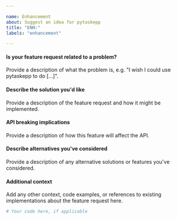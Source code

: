 ```yaml
---

name: Enhancement
about: Suggest an idea for pytaskepp
title: "ENH:"
labels: "enhancement"

---
```


#### Is your feature request related to a problem?

Provide a description of what the problem is, e.g. "I wish I could use
pytaskepp to do [...]".

#### Describe the solution you'd like

Provide a description of the feature request and how it might be implemented.

#### API breaking implications

Provide a description of how this feature will affect the API.

#### Describe alternatives you've considered

Provide a description of any alternative solutions or features you've considered.

#### Additional context

Add any other context, code examples, or references to existing implementations about
the feature request here.

```python
# Your code here, if applicable
```
